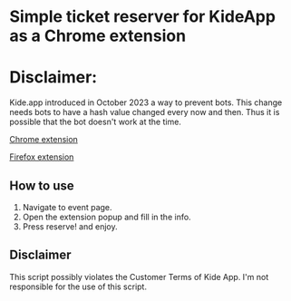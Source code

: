 # Simple ticket reserver for KideApp as a Chrome extension

# Disclaimer:

Kide.app introduced in October 2023 a way to prevent bots. This change needs bots to have a hash value changed every now and then. Thus it is possible that the bot doesn't work at the time.

[Chrome extension](https://chrome.google.com/webstore/detail/ticket-reserver/fhpphaodlnidnpfjlnjlhlldphnloglc)

[Firefox extension](https://addons.mozilla.org/fi/firefox/addon/ticket-reserver)

## How to use
1. Navigate to event page.
1. Open the extension popup and fill in the info.
1. Press reserve! and enjoy.

## Disclaimer
This script possibly violates the Customer Terms of Kide App.
I'm not responsible for the use of this script.
